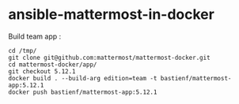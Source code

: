 # ansible-mattermost-in-docker

Build team app :
```
cd /tmp/
git clone git@github.com:mattermost/mattermost-docker.git
cd mattermost-docker/app/
git checkout 5.12.1
docker build . --build-arg edition=team -t bastienf/mattermost-app:5.12.1
docker push bastienf/mattermost-app:5.12.1
```